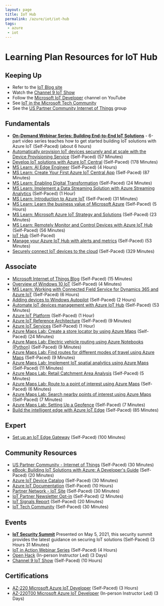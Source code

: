 ```yaml
---
layout: page
title: IoT Hub
permalink: /azure/iot/iot-hub
tags: 
 - azure
 - iot
---
```


# Learning Plan Resources for IoT Hub

## Keeping Up

* Refer to the [IoT Blog site](https://azure.microsoft.com/en-us/blog/topics/internet-of-things/)
* Watch the [Channel 9 IoT Show](https://aka.ms/IoTShow)
* Follow the [Microsoft IoT Developer](https://www.youtube.com/channel/UCL7wy-iy_V76xxPnrIzGOZQ) channel on YouTube
* See [IoT in the Microsoft Tech Community](https://techcommunity.microsoft.com/t5/Internet-of-Things-IoT/ct-p/IoT)
* See the [US Partner Community Internet of Things](https://aka.ms/OCP-IoT) group

## Fundamentals

* **[On-Demand Webinar Series: Building End-to-End IoT Solutions](https://www.youtube.com/playlist?list=PL1ljc761XCiZMLoKOWZ8YVq_u9DacV7sy)** - 6-part video series teaches how to get started building IoT solutions with Azure IoT (Self-Paced) (about 6 hours)
* [Automatically provision IoT devices securely and at scale with the Device Provisioning Service](https://docs.microsoft.com/en-us/learn/modules/securely-provision-iot-devices-at-scale-with-device-provisioning-service/) (Self-Paced) (57 Minutes)
* [Develop IoT solutions with Azure IoT Central](https://docs.microsoft.com/en-us/learn/paths/develop-iot-solutions-with-azure-iot-central/) (Self-Paced) (178 Minutes)
* [MS Learn: AI Edge Engineer](https://docs.microsoft.com/en-us/learn/paths/ai-edge-engineer/) (Self-Paced) (4 Hours)
* [MS Learn: Create Your First Azure IoT Central App](https://docs.microsoft.com/en-us/learn/modules/create-your-first-iot-central-app/) (Self-Paced) (87 Minutes)
* [MS Learn: Enabling Digital Transformation](https://docs.microsoft.com/en-us/learn/modules/enable-digital-transformation/) (Self-Paced) (24 Minutes)
* [MS Learn: Implement a Data Streaming Solution with Azure Streaming Analytics](https://docs.microsoft.com/en-us/learn/paths/implement-data-streaming-with-asa/) (Self-Paced) (1 Hour)
* [MS Learn: Introduction to Azure IoT](https://docs.microsoft.com/en-us/learn/modules/introduction-iot/) (Self-Paced) (31 Minutes)
* [MS Learn: Learn the business value of Microsoft Azure](https://docs.microsoft.com/en-us/learn/paths/learn-business-value-of-azure/) (Self-Paced) (5 Hours)
* [MS Learn: Microsoft Azure IoT Strategy and Solutions](https://docs.microsoft.com/en-us/learn/modules/azure-iot-strategy-and-solutions/) (Self-Paced) (23 Minutes)
* [MS Learn: Remotely Monitor and Control Devices with Azure IoT Hub](https://docs.microsoft.com/en-us/learn/modules/remotely-monitor-devices-with-azure-iot-hub/) (Self-Paced) (56 Minutes)
* [IoT Hub](https://azure.microsoft.com/en-us/services/iot-hub/) (Self-Paced)
* [Manage your Azure IoT Hub with alerts and metrics](https://docs.microsoft.com/en-us/learn/modules/manage-azure-iot-hub-with-metrics-alerts/) (Self-Paced) (53 Minutes)
* [Securely connect IoT devices to the cloud](https://docs.microsoft.com/en-us/learn/paths/securely-connect-iot-devices/) (Self-Paced) (329 Minutes)

## Associate

* [Microsoft Internet of Things Blog](https://azure.microsoft.com/en-us/blog/topics/internet-of-things/) (Self-Paced) (15 Minutes)
* [Overview of Windows 10 IoT](https://docs.microsoft.com/en-us/windows/iot-core/windows-iot) (Self-Paced) (4 Minutes)
* [MS Learn: Working with Connected Field Service for Dynamics 365 and Azure IoT](https://docs.microsoft.com/en-us/learn/paths/working-with-connected-field-service-iot/) (Self-Paced) (6 Hours)
* [Adding devices to Windows Autopilot](https://docs.microsoft.com/en-us/windows/deployment/windows-autopilot/add-devices) (Self-Paced) (2 Hours)
* [Automate IoT devices management with Azure IoT Hub](https://docs.microsoft.com/en-us/learn/modules/automate-iot-devices-management-with-azure-iot-hub/) (Self-Paced) (53 Minutes)
* [Azure IoT Platform](https://azure.microsoft.com/en-us/overview/iot/) (Self-Paced) (1 Hour)
* [Azure IoT Reference Architecture](https://docs.microsoft.com/azure/architecture/reference-architectures/iot/index) (Self-Paced) (9 Minutes)
* [Azure IoT Services](https://azure.microsoft.com/en-us/services/#iot) (Self-Paced) (1 Hour)
* [Azure Maps Lab: Create a store locator by using Azure Maps](https://docs.microsoft.com/en-us/azure/azure-maps/tutorial-create-store-locator) (Self-Paced) (24 Minutes)
* [Azure Maps Lab: Electric vehicle routing using Azure Notebooks (Python)](https://docs.microsoft.com/en-us/azure/azure-maps/tutorial-ev-routing) (Self-Paced) (9 Minutes)
* [Azure Maps Lab: Find routes for different modes of travel using Azure Maps](https://docs.microsoft.com/en-us/azure/azure-maps/tutorial-prioritized-routes) (Self-Paced) (9 Minutes)
* [Azure Maps Lab: Implement IoT spatial analytics using Azure Maps](https://docs.microsoft.com/en-us/azure/azure-maps/tutorial-iot-hub-maps) (Self-Paced) (11 Minutes)
* [Azure Maps Lab: Retail Catchment Area Analysis](https://techcommunity.microsoft.com/t5/azure-maps/catchment-area-analysis-for-a-café-in-seattle-using-azure-maps/m-p/881096) (Self-Paced) (5 Minutes)
* [Azure Maps Lab: Route to a point of interest using Azure Maps](https://docs.microsoft.com/en-us/azure/azure-maps/tutorial-route-location) (Self-Paced) (6 Minutes)
* [Azure Maps Lab: Search nearby points of interest using Azure Maps](https://docs.microsoft.com/en-us/azure/azure-maps/tutorial-search-location) (Self-Paced) (7 Minutes)
* [Azure Maps Lab: Setting Up a Geofence](https://docs.microsoft.com/en-us/azure/azure-maps/tutorial-geofence) (Self-Paced) (7 Minutes)
* [Build the intelligent edge with Azure IoT Edge](https://docs.microsoft.com/en-us/learn/paths/build-intelligent-edge-with-azure-iot-edge/) (Self-Paced) (85 Minutes)

## Expert

* [Set up an IoT Edge Gateway](https://docs.microsoft.com/en-us/learn/modules/set-up-iot-edge-gateway/) (Self-Paced) (100 Minutes)

## Community Resources

* [US Partner Community - Internet of Things](https://aka.ms/OCP-IoT) (Self-Paced) (30 Minutes)
* [eBook: Building IoT Solutions with Azure: A Developer's Guide](https://azure.microsoft.com/en-us/resources/iot-developers-guide/) (Self-Paced) (20 Minutes)
* [Azure IoT Device Catalog](https://catalog.azureiotsolutions.com/alldevices) (Self-Paced) (30 Minutes)
* [Azure IoT Documentation](https://docs.microsoft.com/en-us/azure/iot-fundamentals/) (Self-Paced) (10 Hours)
* [Partner Network - IoT Site](https://partner.microsoft.com/en-US/solutions/azure/internet-of-things#simple-tab-content-1) (Self-Paced) (30 Minutes)
* [IoT Partner Newsletter Opt-in](https://aka.ms/iotnews-subscribe) (Self-Paced) (2 Minutes)
* [IoT Signals Report](https://azure.microsoft.com/en-us/iot/signals/) (Self-Paced) (20 Minutes)
* [IoT Tech Community](https://techcommunity.microsoft.com/t5/Internet-of-Things-IoT/ct-p/IoT) (Self-Paced) (30 Minutes)

## Events

* **[IoT Security Summit](https://azureiotengineering.eventbuilder.com/event/42464)** Presented on May 5, 2021, this security summit provides the latest guidance on securing IoT solutions (Self-Paced) (3 Hours 31 Minutes)
* [IoT in Action Webinar Series](https://iotinactionwebinars.com/) (Self-Paced) (4 Hours)
* [Open Hack](https://openhack.microsoft.com/) (In-person Instructor Led) (3 Days)
* [Channel 9 IoT Show](https://aka.ms/IoTShow) (Self-Paced) (10 Hours)

## Certifications

* [AZ-220 Microsoft Azure IoT Developer](https://docs.microsoft.com/learn/certifications/exams/az-220) (Self-Paced) (3 Hours)
* [AZ-220T00 Microsoft Azure IoT Developer](https://docs.microsoft.com/en-us/learn/certifications/courses/az-220t00) (In-person Instructor Led) (3 Days)
